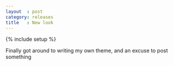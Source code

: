 ```yaml
---
layout  : post
category: releases
title   : New look
---
```

{% include setup %}

Finally got around to writing my own theme, and an excuse to post something
